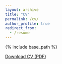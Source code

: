 ```yaml
---
layout: archive
title: "CV"
permalink: /cv/
author_profile: true
redirect_from:
  - /resume
---
```


{% include base_path %}

[Download CV (PDF)](/files/FitzgeraldCV_2025.pdf)
<object data="{{ site.url }}{{ site.baseurl }}/files/FitzgeraldCV_2025.pdf" width="1000" height="1000" type="application/pdf"></object>